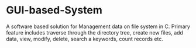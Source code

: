 # GUI-based-System
A software based solution for Management data on file system in C. Primary feature includes traverse through the directory     tree, create new files, add data, view, modify, delete, search a keywords, count records etc.

